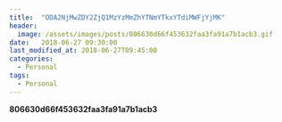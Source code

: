 ```yaml
---
title:  "ODA2NjMwZDY2ZjQ1MzYzMmZhYTNmYTkxYTdiMWFjYjMK"
header:
  image: /assets/images/posts/806630d66f453632faa3fa91a7b1acb3.gif
date:   2018-06-27 09:30:00
last_modified_at: 2018-06-27T09:45:00
categories:
  - Personal
tags:
  - Personal
---
```


**806630d66f453632faa3fa91a7b1acb3**
